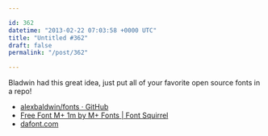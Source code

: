 ```yaml
---

id: 362
datetime: "2013-02-22 07:03:58 +0000 UTC"
title: "Untitled #362"
draft: false
permalink: "/post/362"

---
```


Bladwin had this great idea, just put all of your favorite open source fonts in a repo! 

 
 * [alexbaldwin/fonts · GitHub](https://github.com/alexbaldwin/fonts)
 * [Free Font M+ 1m by M+ Fonts | Font Squirrel](http://www.fontsquirrel.com/fonts/M-1m)
 * [dafont.com](http://www.dafont.com/)


